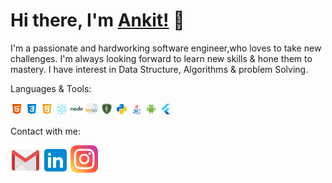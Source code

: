 # Hi there, I'm [Ankit!](http://ankitsadhu.me/) 👋

I'm a passionate and hardworking software engineer,who loves to take new challenges. I'm always looking forward to learn new skills & hone them to mastery.
I have interest in Data Structure, Algorithms & problem Solving.



Languages & Tools: <br>

<code><img height="20" src="https://github.com/ankitsadhu/ankitsadhu/blob/master/html.png"></code>
<code><img height="20" src="https://github.com/ankitsadhu/ankitsadhu/blob/master/css3.png"></code>
<code><img height="20" src="https://github.com/ankitsadhu/ankitsadhu/blob/master/javascript.png"></code>
<code><img height="20" src="https://github.com/ankitsadhu/ankitsadhu/blob/master/reactjs.png"></code>
<code><img height="20" src="https://github.com/ankitsadhu/ankitsadhu/blob/master/nodejs.png"></code>
<code><img height="20" src="https://github.com/ankitsadhu/ankitsadhu/blob/master/mysql.png"></code>
<code><img height="20" src="https://github.com/ankitsadhu/ankitsadhu/blob/master/mongodb.png"></code>
<code><img height="20" src="https://github.com/ankitsadhu/ankitsadhu/blob/master/python.png"></code>
<code><img height="20" src="https://github.com/ankitsadhu/ankitsadhu/blob/master/java.png"></code>
<code><img height="20" src="https://github.com/ankitsadhu/ankitsadhu/blob/master/android.png"></code>
<code><img height="20" src="https://github.com/ankitsadhu/ankitsadhu/blob/master/flutter.png"></code>



Contact with me:

<a href="mailto:ankitsadhu3@gmail.com">
  <img align="left" alt="ankitsadhu3@gmail.com" width="48px" src="https://github.com/ankitsadhu/ankitsadhu/blob/master/icons8-gmail-48.png" />
</a>

<a href="https://www.linkedin.com/in/ankitsadhu1998" target="_blank">
  <img align="left" alt="Ankit Sadhu | Linkedin " width="48px" src="https://github.com/ankitsadhu/ankitsadhu/blob/master/linkedin.png" />
</a>

<a href="https://www.instagram.com/ankit.sadhu" target="_blank">
  <img align="left" alt="Ankit Sadhu | Instagram " width="44px" src="https://github.com/ankitsadhu/ankitsadhu/blob/master/instagram.png" />
</a>

